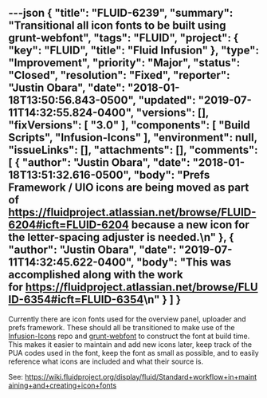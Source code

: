 ---json
{
  "title": "FLUID-6239",
  "summary": "Transitional all icon fonts to be built using grunt-webfont",
  "tags": "FLUID",
  "project": {
    "key": "FLUID",
    "title": "Fluid Infusion"
  },
  "type": "Improvement",
  "priority": "Major",
  "status": "Closed",
  "resolution": "Fixed",
  "reporter": "Justin Obara",
  "date": "2018-01-18T13:50:56.843-0500",
  "updated": "2019-07-11T14:32:55.824-0400",
  "versions": [],
  "fixVersions": [
    "3.0"
  ],
  "components": [
    "Build Scripts",
    "Infusion-Icons"
  ],
  "environment": null,
  "issueLinks": [],
  "attachments": [],
  "comments": [
    {
      "author": "Justin Obara",
      "date": "2018-01-18T13:51:32.616-0500",
      "body": "Prefs Framework / UIO icons are being moved as part of <https://fluidproject.atlassian.net/browse/FLUID-6204#icft=FLUID-6204> because a new icon for the letter-spacing adjuster is needed.\n"
    },
    {
      "author": "Justin Obara",
      "date": "2019-07-11T14:32:45.622-0400",
      "body": "This was accomplished along with the work for <https://fluidproject.atlassian.net/browse/FLUID-6354#icft=FLUID-6354>\n"
    }
  ]
}
---
Currently there are icon fonts used for the overview panel, uploader and prefs framework. These should all be transitioned to make use of the [Infusion-Icons](https://github.com/fluid-project/infusion-icons) repo and [grunt-webfont](https://github.com/sapegin/grunt-webfont) to construct the font at build time. This makes it easier to maintain and add new icons later, keep track of the PUA codes used in the font, keep the font as small as possible, and to easily reference what icons are included and what their source is.

See: <https://wiki.fluidproject.org/display/fluid/Standard+workflow+in+maintaining+and+creating+icon+fonts>

        